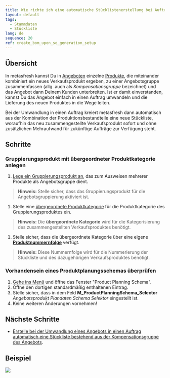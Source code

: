 ```yaml
---
title: Wie richte ich eine automatische Stücklistenerstellung bei Auftragsgenerierung aus einem Angebot ein?
layout: default
tags:
  - Stammdaten
  - Stückliste
lang: de
sequence: 20
ref: create_bom_upon_so_generation_setup
---
```


## Übersicht
In metasfresh kannst Du in [Angeboten](Angebot_erstellen) einzelne [Produkte](NeuesProdukt), die miteinander kombiniert ein neues Verkaufsprodukt ergeben, zu einer Angebotsgruppe zusammenfassen (allg. auch als *Kompensationsgruppe* bezeichnet) und das Angebot dann Deinem Kunden unterbreiten. Ist er damit einverstanden, kannst Du das Angebot einfach in einen Auftrag umwandeln und die Lieferung des neuen Produktes in die Wege leiten.

Bei der Umwandlung in einen Auftrag kreiert metasfresh dann automatisch aus der Kombination der Produktionsbestandteile eine neue Stückliste, woraufhin das neu zusammengestellte Verkaufsprodukt sofort und ohne zusätzlichen Mehraufwand für zukünftige Aufträge zur Verfügung steht.

## Schritte

### Gruppierungsprodukt mit übergeordneter Produktkategorie anlegen
1. [Lege ein Gruppierungsprodukt an](Gruppierungsprodukt_anlegen), das zum Ausweisen mehrerer Produkte als Angebotsgruppe dient.
 >**Hinweis:** Stelle sicher, dass das Gruppierungsprodukt für die Angebotsgruppierung aktiviert ist.

1. Stelle eine [übergeordnete Produktkategorie](Uebergeordnete_Produktkategorie) für die Produktkategorie des Gruppierungsproduktes ein.
 >**Hinweis:** Die **übergeordnete Kategorie** wird für die Kategorisierung des zusammengestellten Verkaufsproduktes benötigt.

1. Stelle sicher, dass die übergeordnete Kategorie über eine eigene [**Produktnummernfolge**](Belegnummern_definieren) verfügt.
 >**Hinweis:** Diese Nummernfolge wird für die Nummerierung der Stückliste und des dazugehörigen Verkaufsproduktes benötigt.

### Vorhandensein eines Produktplanungsschemas überprüfen
1. [Gehe ins Menü](Menu) und öffne das Fenster "Product Planning Schema".
1. Öffne den dortigen standardmäßig enthaltenen Eintrag.
1. Stelle sicher, dass in dem Feld **M_ProductPlanningSchema_Selector** *Angebotsprodukt Plandaten Schema Selektor* eingestellt ist.
1. Keine weiteren Änderungen vornehmen!

## Nächste Schritte
- [Erstelle bei der Umwandlung eines Angebots in einen Auftrag automatisch eine Stückliste bestehend aus der Kompensationsgruppe des Angebots](Stueckliste_bei_Auftragsgenerierung).

## Beispiel
![](assets/Stueckliste_bei_Auftragsgenerierung_Einrichtung.gif)
